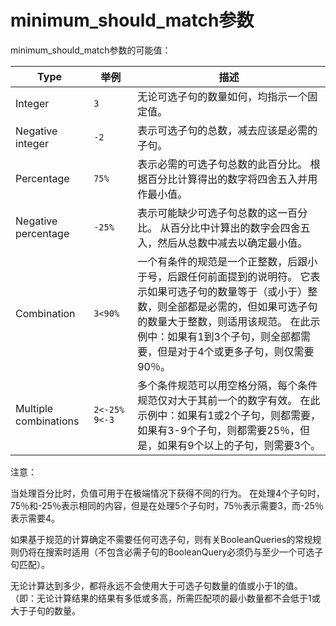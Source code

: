 # minimum_should_match参数

minimum_should_match参数的可能值：

| Type                  | 举例          | 描述                                                         |
| --------------------- | ------------- | ------------------------------------------------------------ |
| Integer               | `3`           | 无论可选子句的数量如何，均指示一个固定值。                   |
| Negative integer      | `-2`          | 表示可选子句的总数，减去应该是必需的子句。                   |
| Percentage            | `75%`         | 表示必需的可选子句总数的此百分比。 根据百分比计算得出的数字将四舍五入并用作最小值。 |
| Negative percentage   | `-25%`        | 表示可能缺少可选子句总数的这一百分比。 从百分比中计算出的数字会四舍五入，然后从总数中减去以确定最小值。 |
| Combination           | `3<90%`       | 一个有条件的规范是一个正整数，后跟小于号，后跟任何前面提到的说明符。 它表示如果可选子句的数量等于（或小于）整数，则全部都是必需的，但如果可选子句的数量大于整数，则适用该规范。 在此示例中：如果有1到3个子句，则全部都需要，但是对于4个或更多子句，则仅需要90％。 |
| Multiple combinations | `2<-25% 9<-3` | 多个条件规范可以用空格分隔，每个条件规范仅对大于其前一个的数字有效。 在此示例中：如果有1或2个子句，则都需要，如果有3-9个子句，则都需要25％，但是，如果有9个以上的子句，则需要3个。 |



注意：

当处理百分比时，负值可用于在极端情况下获得不同的行为。 在处理4个子句时，75％和-25％表示相同的内容，但是在处理5个子句时，75％表示需要3，而-25％表示需要4。



如果基于规范的计算确定不需要任何可选子句，则有关BooleanQueries的常规规则仍将在搜索时适用（不包含必需子句的BooleanQuery必须仍与至少一个可选子句匹配）。

无论计算达到多少，都将永远不会使用大于可选子句数量的值或小于1的值。 （即：无论计算结果的结果有多低或多高，所需匹配项的最小数量都不会低于1或大于子句的数量。